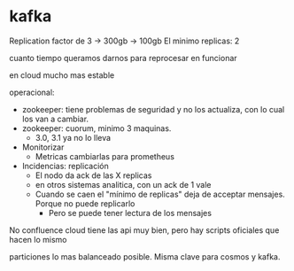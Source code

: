 # kafka

Replication factor de 3 -> 300gb -> 100gb
El minimo replicas: 2

cuanto tiempo queramos darnos para reprocesar en funcionar

en cloud mucho mas estable

operacional:

- zookeeper: tiene problemas de seguridad y no los actualiza, con lo cual los van a cambiar.
- zookeeper: cuorum, minimo 3 maquinas.
  - 3.0, 3.1 ya no lo lleva
- Monitorizar
  - Metricas cambiarlas para prometheus
- Incidencias: replicación
  - El nodo da ack de las X replicas
  - en otros sistemas analitica, con un ack de 1 vale
  - Cuando se caen el "mínimo de replicas" deja de acceptar mensajes. Porque no puede replicarlo
    - Pero se puede tener lectura de los mensajes

No confluence cloud tiene las api muy bien, pero hay scripts oficiales que hacen lo mismo

particiones lo mas balanceado posible. Misma clave para cosmos y kafka.
